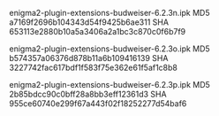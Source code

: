 enigma2-plugin-extensions-budweiser-6.2.3n.ipk
MD5 a7169f2696b104343d54f9425b6ae311
SHA 653113e2880b10a5a3406a2a1bc3c870c0f6b7f9

enigma2-plugin-extensions-budweiser-6.2.3o.ipk
MD5 b574357a06376d878b11a6b109416139
SHA 3227742fac617bdf1f583f75e362e61f5af1c8b8

enigma2-plugin-extensions-budweiser-6.2.3p.ipk
MD5 2b85bdcc90c0bff28a8bb3eff12361d3
SHA 955ce60740e299f67a443f02f18252277d54baf6

